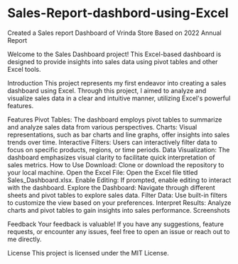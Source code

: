 # Sales-Report-dashbord-using-Excel
Created a Sales report Dashboard of Vrinda Store Based on 2022 Annual Report

Welcome to the Sales Dashboard project! This Excel-based dashboard is designed to provide insights into sales data using pivot tables and other Excel tools.

Introduction
This project represents my first endeavor into creating a sales dashboard using Excel. Through this project, I aimed to analyze and visualize sales data in a clear and intuitive manner, utilizing Excel's powerful features.

Features
Pivot Tables: The dashboard employs pivot tables to summarize and analyze sales data from various perspectives.
Charts: Visual representations, such as bar charts and line graphs, offer insights into sales trends over time.
Interactive Filters: Users can interactively filter data to focus on specific products, regions, or time periods.
Data Visualization: The dashboard emphasizes visual clarity to facilitate quick interpretation of sales metrics.
How to Use
Download: Clone or download the repository to your local machine.
Open the Excel File: Open the Excel file titled Sales_Dashboard.xlsx.
Enable Editing: If prompted, enable editing to interact with the dashboard.
Explore the Dashboard: Navigate through different sheets and pivot tables to explore sales data.
Filter Data: Use built-in filters to customize the view based on your preferences.
Interpret Results: Analyze charts and pivot tables to gain insights into sales performance.
Screenshots

Feedback
Your feedback is valuable! If you have any suggestions, feature requests, or encounter any issues, feel free to open an issue or reach out to me directly.

License
This project is licensed under the MIT License.
